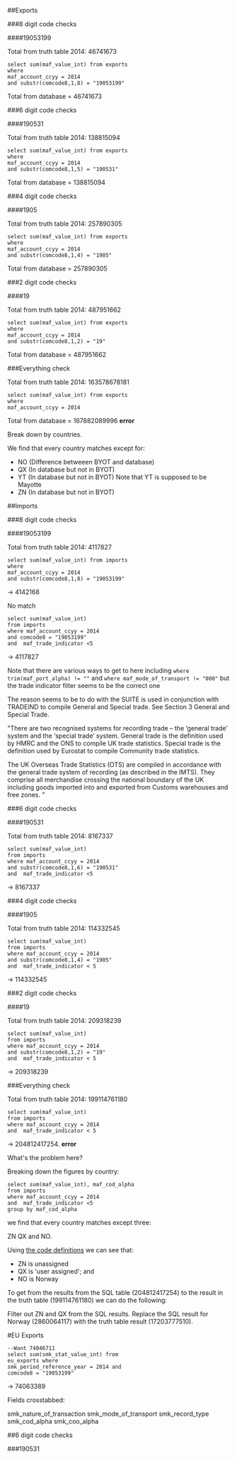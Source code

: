 
##Exports

###8 digit code checks

####19053199 

Total from truth table 2014: 46741673

    select sum(maf_value_int) from exports
    where 
    maf_account_ccyy = 2014  
    and substr(comcode8,1,8) = "19053199"

Total from database = 46741673

###6 digit code checks

####190531

Total from truth table 2014: 138815094

    select sum(maf_value_int) from exports
    where 
    maf_account_ccyy = 2014  
    and substr(comcode8,1,5) = "190531"

Total from database = 138815094

###4 digit code checks

####1905

Total from truth table 2014:  257890305


    select sum(maf_value_int) from exports
    where 
    maf_account_ccyy = 2014  
    and substr(comcode8,1,4) = "1905"

Total from database = 257890305

###2 digit code checks

####19


Total from truth table 2014:  487951662


    select sum(maf_value_int) from exports
    where 
    maf_account_ccyy = 2014  
    and substr(comcode8,1,2) = "19"

Total from database = 487951662


###Everything check

Total from truth table 2014: 163578678181

    select sum(maf_value_int) from exports
    where 
    maf_account_ccyy = 2014  


Total from database = 167882089996  __error__

Break down by countries.

We find that every country matches except for:

- NO (Difference betweeen BYOT and database)
- QX  (In database but not in BYOT)
- YT (In database but not in BYOT)  Note that YT is supposed to be Mayotte
- ZN (In database but not in BYOT)

##Imports

###8 digit code checks

####19053199 

Total from truth table 2014: 4117827
 
    select sum(maf_value_int) from imports
    where 
    maf_account_ccyy = 2014  
    and substr(comcode8,1,8) = "19053199"

-> 4142168

No match


    select sum(maf_value_int) 
    from imports
    where maf_account_ccyy = 2014  
    and comcode8 = "19053199"
    and  maf_trade_indicator <5

-> 4117827

Note that there are various ways to get to here including `where trim(maf_port_alpha) != ""` and `where maf_mode_of_transport != "000"` but the trade indicator filter seems to be the correct one 

The reason seems to be to do with the SUITE is used in conjunction with TRADEIND to compile General and Special trade. See Section 3 General and Special Trade. 

"There are two recognised systems for recording trade – the ‘general trade’ system and the ‘special trade’ system. General trade is the definition used by HMRC and the ONS to compile UK trade statistics. Special trade is the definition used by Eurostat to compile Community trade statistics. 

The UK Overseas Trade Statistics (OTS) are compiled in accordance with the general trade system of recording (as described in the IMTS). They comprise all merchandise crossing the national boundary of the UK including goods imported into and exported from Customs warehouses and free zones. "

###6 digit code checks

####190531

Total from truth table 2014: 8167337

    select sum(maf_value_int) 
    from imports
    where maf_account_ccyy = 2014  
    and substr(comcode8,1,6) = "190531"
    and  maf_trade_indicator <5

-> 8167337


###4 digit code checks

####1905

Total from truth table 2014: 114332545

    select sum(maf_value_int) 
    from imports
    where maf_account_ccyy = 2014  
    and substr(comcode8,1,4) = "1905"
    and  maf_trade_indicator < 5
    

-> 114332545

###2 digit code checks

####19

Total from truth table 2014: 209318239

    
    select sum(maf_value_int) 
    from imports
    where maf_account_ccyy = 2014  
    and substr(comcode8,1,2) = "19"
    and  maf_trade_indicator < 5


-> 209318239

###Everything check

Total from truth table 2014:  199114761180

    
    select sum(maf_value_int) 
    from imports
    where maf_account_ccyy = 2014  
    and  maf_trade_indicator < 5


-> 204812417254.  __error__


What's the problem here?

Breaking down the figures by country:

    select sum(maf_value_int), maf_cod_alpha 
    from imports
    where maf_account_ccyy = 2014  
    and  maf_trade_indicator <5
    group by maf_cod_alpha

we find that every country matches except three:

ZN QX and NO.

Using [the code definitions]("https://en.wikipedia.org/wiki/ISO_3166-1_alpha-2") we can see that:

- ZN is unassigned
- QX is 'user assigned'; and
- NO is Norway

To get from the results from the SQL table (204812417254) to the result in the truth table (199114761180) we can do the following:

Filter out ZN and QX from the SQL results.  Replace the SQL result for Norway (2860064117) with the truth table result (17203777510).



#EU Exports

    --Want 74046711
    select sum(smk_stat_value_int) from
    eu_exports where 
    smk_period_reference_year = 2014 and 
    comcode8 = "19053199"
    
-> 74063389

Fields crosstabbed:

smk_nature_of_transaction
smk_mode_of_transport
smk_record_type
smk_cod_alpha
smk_coo_alpha



##6 digit code checks

###190531
